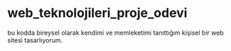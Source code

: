 # web_teknolojileri_proje_odevi
bu kodda bireysel olarak kendimi ve memleketimi tanıttığım kişisel bir web sitesi tasarlıyorum.

